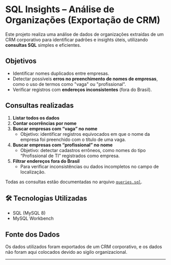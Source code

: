 
# SQL Insights – Análise de Organizações (Exportação de CRM)

Este projeto realiza uma análise de dados de organizações extraídas de um CRM corporativo para identificar padrões e insights úteis, utilizando **consultas SQL** simples e eficientes.

##  Objetivos

- Identificar nomes duplicados entre empresas.
- Detectar possíveis **erros no preenchimento de nomes de empresas**, como o uso de termos como "vaga" ou "profissional".
- Verificar registros com **endereços inconsistentes** (fora do Brasil).

## Consultas realizadas

1. **Listar todos os dados**
2. **Contar ocorrências por nome**
3. **Buscar empresas com “vaga” no nome**
   - Objetivo: identificar registros equivocados em que o nome da empresa foi preenchido com o título de uma vaga.
4. **Buscar empresas com “profissional” no nome**
   - Objetivo: detectar cadastros errôneos, como nomes do tipo “Profissional de TI” registrados como empresa.
5. **Filtrar endereços fora do Brasil**
   - Para verificar inconsistências ou dados incompletos no campo de localização.

Todas as consultas estão documentadas no arquivo [`queries.sql`](./sql/queries.sql).

## 🛠 Tecnologias Utilizadas

- SQL (MySQL 8)
- MySQL Workbench


##  Fonte dos Dados

Os dados utilizados foram exportados de um CRM corporativo, e os dados não foram aqui colocados devido ao sigilo organizacional.


---
